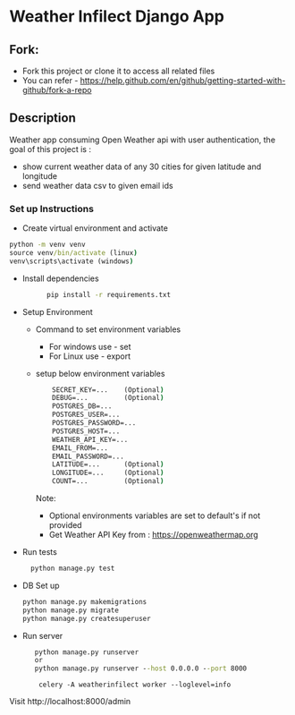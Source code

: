 # Weather Infilect Django App

## Fork:

* Fork this project or clone it to access all related files
* You can refer -  https://help.github.com/en/github/getting-started-with-github/fork-a-repo

## Description

Weather app consuming Open Weather api with user authentication, the goal of this project is :

* show current weather data of any 30 cities for given latitude and longitude
* send weather data csv to given email ids

### Set up Instructions

* Create virtual environment and activate

```cmd
python -m venv venv
source venv/bin/activate (linux)
venv\scripts\activate (windows)
```

* Install dependencies
  ```cmd
        pip install -r requirements.txt
  ```

* Setup Environment
    * Command to set environment variables
        * For windows use - set
        * For Linux use - export

    * setup below environment variables

      ```cmd
          SECRET_KEY=...    (Optional)
          DEBUG=...         (Optional)
          POSTGRES_DB=...
          POSTGRES_USER=...
          POSTGRES_PASSWORD=...
          POSTGRES_HOST=...
          WEATHER_API_KEY=...
          EMAIL_FROM=...
          EMAIL_PASSWORD=...
          LATITUDE=...      (Optional)
          LONGITUDE=...     (Optional)
          COUNT=...         (Optional)

      ```
      Note:
        * Optional environments variables are set to default's if not provided
        * Get Weather API Key from : https://openweathermap.org

* Run tests
  ```cmd
    python manage.py test
    ```
* DB Set up
    ```cmd
    python manage.py makemigrations
    python manage.py migrate
    python manage.py createsuperuser
    ```
* Run server
     ```cmd
        python manage.py runserver
        or
        python manage.py runserver --host 0.0.0.0 --port 8000
    ```
    ```
        celery -A weatherinfilect worker --loglevel=info
  ```
Visit http://localhost:8000/admin
